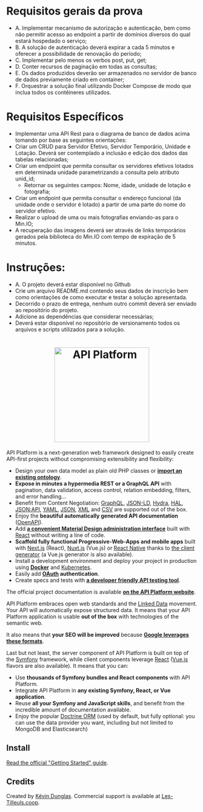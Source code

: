 # Requisitos gerais da prova

- A. Implementar mecanismo de autorização e autenticação, bem como não permitir acesso ao endpoint a partir de domínios diversos do qual estará hospedado o serviço;
- B. A solução de autenticação deverá expirar a cada 5 minutos e oferecer a possibilidade de renovação do período;
- C. Implementar pelo menos os verbos post, put, get;
- D. Conter recursos de paginação em todas as consultas;
- E. Os dados produzidos deverão ser armazenados no servidor de banco de dados previamente criado em container;
- F. Orquestrar a solução final utilizando Docker Compose de modo que inclua todos os contêineres utilizados.

# Requisitos Específicos

- Implementar uma API Rest para o diagrama de banco de dados acima tomando por base as seguintes orientações:
- Criar um CRUD para Servidor Efetivo, Servidor Temporário, Unidade e Lotação. Deverá ser contemplado a inclusão e edição dos dados das tabelas relacionadas;
- Criar um endpoint que permita consultar os servidores efetivos lotados em determinada unidade parametrizando a consulta pelo atributo unid_id;
   - Retornar os seguintes campos: Nome, idade, unidade de lotação e fotografia;
- Criar um endpoint que permita consultar o endereço funcional (da unidade onde o servidor é lotado) a partir de uma parte do nome do servidor efetivo.
- Realizar o upload de uma ou mais fotografias enviando-as para o Min.IO;
- A recuperação das imagens deverá ser através de links temporários gerados pela biblioteca do Min.IO com tempo de expiração de 5 minutos.

# Instruções:

- A. O projeto deverá estar disponível no Github
- Crie um arquivo README.md contendo seus dados de inscrição bem como orientações de como executar e testar a solução apresentada.
- Decorrido o prazo de entrega, nenhum outro commit deverá ser enviado ao repositório do projeto.
- Adicione as dependências que considerar necessárias;
-  Deverá estar disponível no repositório de versionamento todos os arquivos e scripts utilizados para a solução.

<h1 align="center"><a href="https://api-platform.com"><img src="https://api-platform.com/images/logos/Logo_Circle%20webby%20text%20blue.png" alt="API Platform" width="250" height="250"></a></h1>

API Platform is a next-generation web framework designed to easily create API-first projects without compromising extensibility
and flexibility:

* Design your own data model as plain old PHP classes or [**import an existing ontology**](https://api-platform.com/docs/schema-generator).
* **Expose in minutes a hypermedia REST or a GraphQL API** with pagination, data validation, access control, relation embedding,
  filters, and error handling...
* Benefit from Content Negotiation: [GraphQL](https://api-platform.com/docs/core/graphql/), [JSON-LD](https://json-ld.org), [Hydra](https://hydra-cg.com),
  [HAL](https://github.com/mikekelly/hal_specification/blob/master/hal_specification.md), [JSON:API](https://jsonapi.org/), [YAML](https://yaml.org/), [JSON](https://www.json.org/), [XML](https://www.w3.org/XML/) and [CSV](https://www.ietf.org/rfc/rfc4180.txt) are supported out of the box.
* Enjoy the **beautiful automatically generated API documentation** ([OpenAPI](https://api-platform.com/docs/core/openapi/)).
* Add [**a convenient Material Design administration interface**](https://api-platform.com/docs/admin) built with [React](https://reactjs.org/)
  without writing a line of code.
* **Scaffold fully functional Progressive-Web-Apps and mobile apps** built with [Next.js](https://api-platform.com/docs/client-generator/nextjs/) (React),
[Nuxt.js](https://api-platform.com/docs/client-generator/nuxtjs/) (Vue.js) or [React Native](https://api-platform.com/docs/client-generator/react-native/)
thanks to [the client generator](https://api-platform.com/docs/client-generator/) (a Vue.js generator is also available).
* Install a development environment and deploy your project in production using **[Docker](https://api-platform.com/docs/distribution)**
and [Kubernetes](https://api-platform.com/docs/deployment/kubernetes).
* Easily add **[OAuth](https://oauth.net/) authentication**.
* Create specs and tests with **[a developer friendly API testing tool](https://api-platform.com/docs/distribution/testing/)**.

The official project documentation is available **[on the API Platform website](https://api-platform.com)**.

API Platform embraces open web standards and the
[Linked Data](https://www.w3.org/standards/semanticweb/data) movement. Your API will automatically expose structured data.
It means that your API Platform application is usable **out of the box** with technologies of
the semantic web.

It also means that **your SEO will be improved** because **[Google leverages these formats](https://developers.google.com/search/docs/guides/intro-structured-data)**.

Last but not least, the server component of API Platform is built on top of the [Symfony](https://symfony.com) framework,
while client components leverage [React](https://reactjs.org/) ([Vue.js](https://vuejs.org/) flavors are also available).
It means that you can:

* Use **thousands of Symfony bundles and React components** with API Platform.
* Integrate API Platform in **any existing Symfony, React, or Vue application**.
* Reuse **all your Symfony and JavaScript skills**, and benefit from the incredible amount of documentation available.
* Enjoy the popular [Doctrine ORM](https://www.doctrine-project.org/projects/orm.html) (used by default, but fully optional:
  you can use the data provider you want, including but not limited to MongoDB and Elasticsearch)

## Install

[Read the official "Getting Started" guide](https://api-platform.com/docs/distribution/).

## Credits

Created by [Kévin Dunglas](https://dunglas.fr). Commercial support is available at [Les-Tilleuls.coop](https://les-tilleuls.coop).
